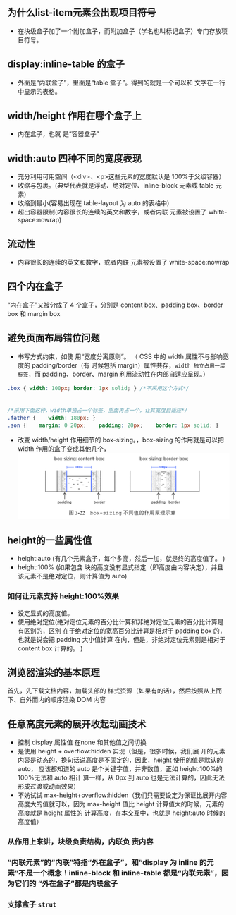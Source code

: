## 为什么list-item元素会出现项目符号
* 在块级盒子加了一个附加盒子，而附加盒子（学名也叫标记盒子）专门存放项目符号。

## display:inline-table 的盒子
* 外面是“内联盒子”，里面是“table 盒子”。得到的就是一个可以和 文字在一行中显示的表格。 

##  width/height 作用在哪个盒子上 
* 内在盒子，也就 是“容器盒子”

## width:auto  四种不同的宽度表现
* 充分利用可用空间（\<div>、\<p>这些元素的宽度默认是 100%于父级容器）
* 收缩与包裹。(典型代表就是浮动、绝对定位、inline-block 元素或 table 元素)
* 收缩到最小(容易出现在 table-layout 为 auto 的表格中)
* 超出容器限制(内容很长的连续的英文和数字，或者内联 元素被设置了 white-space:nowrap)

## 流动性
* 内容很长的连续的英文和数字，或者内联 元素被设置了 white-space:nowrap
## 四个内在盒子
“内在盒子”又被分成了 4 个盒子，分别是 content box、padding box、border box 和 margin box
## 避免页面布局错位问题
* 书写方式约束，如使 用“宽度分离原则”。 （ CSS 中的 width 属性不与影响宽度的 padding/border（有 时候包括 margin）属性共存，`width 独立占用一层标签`，而 padding、border、margin 利用流动性在内部自适应呈现。）
```css
.box { width: 100px; border: 1px solid; } /*不采用这个方式*/


/*采用下面这种，width单独占一个标签，里面再占一个，让其宽度自适应*/
.father {    width: 180px; } 
.son {    margin: 0 20px;    padding: 20px;    border: 1px solid; } 

```
* 改变 width/height 作用细节的 box-sizing。，box-sizing 的作用就是可以把 width 作用的盒子变成其他几个， 
![](./imgs/1-1.png)

## height的一些属性值
* height:auto (有几个元素盒子，每个多高，然后一加，就是终的高度值了。 )
* height:100% (如果包含 块的高度没有显式指定（即高度由内容决定），并且该元素不是绝对定位，则计算值为 auto)

### 如何让元素支持 height:100%效果 
* 设定显式的高度值。
* 使用绝对定位(绝对定位元素的百分比计算和非绝对定位元素的百分比计算是有区别的，区别 在于绝对定位的宽高百分比计算是相对于 padding box 的，也就是说会把 padding 大小值计算 在内，但是，非绝对定位元素则是相对于 content box 计算的。 )


## 浏览器渲染的基本原理
首先，先下载文档内容，加载头部的 样式资源（如果有的话），然后按照从上而下、自外而内的顺序渲染 DOM 内容

## 任意高度元素的展开收起动画技术 
* 控制 display 属性值 在none 和其他值之间切换
* 是使用 height + overflow:hidden 实现（但是，很多时候，我们展 开的元素内容是动态的，换句话说高度是不固定的，因此，height 使用的值是默认的 auto， 应该都知道的 auto 是个关键字值，并非数值，正如 height:100%的 100%无法和 auto 相计 算一样，从 0px 到 auto 也是无法计算的，因此无法形成过渡或动画效果）
* 不妨试试 max-height+overflow:hidden（我们只需要设定为保证比展开内容高度大的值就可以，因为 max-height 值比 height 计算值大的时候，元素的高度就是 height 属性的 计算高度，在本交互中，也就是 height:auto 时候的高度值）

### 从作用上来讲，块级负责结构，内联负 责内容

### “内联元素”的“内联”特指“外在盒子”，和“display 为 inline 的元素”不是一个概念！inline-block 和 inline-table 都是“内联元素”，因为它们的 “外在盒子”都是内联盒子

### 支撑盒子 `strut`